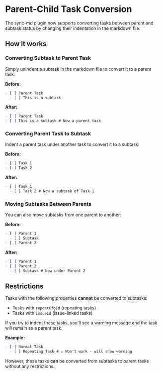 # Parent-Child Task Conversion

The sync-md plugin now supports converting tasks between parent and subtask status by changing their indentation in the markdown file.

## How it works

### Converting Subtask to Parent Task

Simply unindent a subtask in the markdown file to convert it to a parent task:

**Before:**

```markdown
- [ ] Parent Task
  - [ ] This is a subtask
```

**After:**

```markdown
- [ ] Parent Task
- [ ] This is a subtask # Now a parent task
```

### Converting Parent Task to Subtask

Indent a parent task under another task to convert it to a subtask:

**Before:**

```markdown
- [ ] Task 1
- [ ] Task 2
```

**After:**

```markdown
- [ ] Task 1
  - [ ] Task 2 # Now a subtask of Task 1
```

### Moving Subtasks Between Parents

You can also move subtasks from one parent to another:

**Before:**

```markdown
- [ ] Parent 1
  - [ ] Subtask
- [ ] Parent 2
```

**After:**

```markdown
- [ ] Parent 1
- [ ] Parent 2
  - [ ] Subtask # Now under Parent 2
```

## Restrictions

Tasks with the following properties **cannot** be converted to subtasks:

- Tasks with `repeatCfgId` (repeating tasks)
- Tasks with `issueId` (issue-linked tasks)

If you try to indent these tasks, you'll see a warning message and the task will remain as a parent task.

**Example:**

```markdown
- [ ] Normal Task
  - [ ] Repeating Task # ⚠️ Won't work - will show warning
```

However, these tasks **can** be converted from subtasks to parent tasks without any restrictions.
